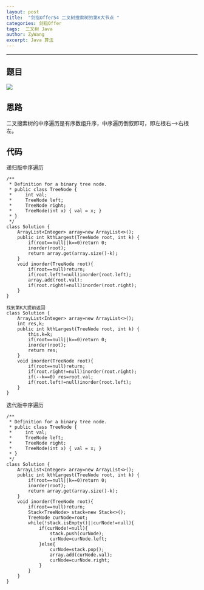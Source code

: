 ```yaml
---
layout: post
title:  "剑指Offer54 二叉树搜索树的第K大节点 "
categories: 剑指Offer
tags:  二叉树 Java 
author: ZyWang
excerpt: Java 算法 
---
```


****
## 题目 ##

![](https://s1.ax1x.com/2020/08/02/aYGArF.jpg)

## 思路 ##

二叉搜索树的中序遍历是有序数组升序，中序遍历倒叙即可，即左根右-->右根左。

## 代码 ##

递归版中序遍历

	/**
	 * Definition for a binary tree node.
	 * public class TreeNode {
	 *     int val;
	 *     TreeNode left;
	 *     TreeNode right;
	 *     TreeNode(int x) { val = x; }
	 * }
	 */
	class Solution {
	    ArrayList<Integer> array=new ArrayList<>();
	    public int kthLargest(TreeNode root, int k) {
	        if(root==null||k==0)return 0;
	        inorder(root);
	        return array.get(array.size()-k);
	    }
	    void inorder(TreeNode root){
	        if(root==null)return;
	        if(root.left!=null)inorder(root.left);
	        array.add(root.val);
	        if(root.right!=null)inorder(root.right);
	    }
	}

	找到第K大提前返回
	class Solution {
	    ArrayList<Integer> array=new ArrayList<>();
	    int res,k;
	    public int kthLargest(TreeNode root, int k) {
	        this.k=k;
	        if(root==null||k==0)return 0;
	        inorder(root);
	        return res;
	    }
	    void inorder(TreeNode root){
	        if(root==null)return;
	        if(root.right!=null)inorder(root.right);
	        if(--k==0) res=root.val;
	        if(root.left!=null)inorder(root.left);    
	    }
	}

迭代版中序遍历

	
	/**
	 * Definition for a binary tree node.
	 * public class TreeNode {
	 *     int val;
	 *     TreeNode left;
	 *     TreeNode right;
	 *     TreeNode(int x) { val = x; }
	 * }
	 */
	class Solution {
	    ArrayList<Integer> array=new ArrayList<>();
	    public int kthLargest(TreeNode root, int k) {
	        if(root==null||k==0)return 0;
	        inorder(root);
	        return array.get(array.size()-k);     
	    }
	    void inorder(TreeNode root){
	        if(root==null)return;
	        Stack<TreeNode> stack=new Stack<>();
	        TreeNode curNode=root;
	        while(!stack.isEmpty()||curNode!=null){
	            if(curNode!=null){
	                stack.push(curNode);
	                curNode=curNode.left;
	            }else{
	                curNode=stack.pop();
	                array.add(curNode.val);
	                curNode=curNode.right;
	            }
	        }
	    }
	}
